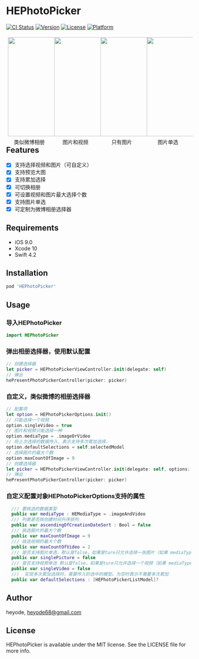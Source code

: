 # HEPhotoPicker

[![CI Status](https://img.shields.io/travis/heyode/HEPhotoPicker.svg?style=flat)](https://travis-ci.org/heyode/HEPhotoPicker)
[![Version](https://img.shields.io/cocoapods/v/HEPhotoPicker.svg?style=flat)](https://cocoapods.org/pods/HEPhotoPicker)
[![License](https://img.shields.io/cocoapods/l/HEPhotoPicker.svg?style=flat)](https://cocoapods.org/pods/HEPhotoPicker)
[![Platform](https://img.shields.io/cocoapods/p/HEPhotoPicker.svg?style=flat)](https://cocoapods.org/pods/HEPhotoPicker)<br/>
<div>
<figure style="width: 25%;float: left;margin: 0;text-align: center;padding: 0;">
    <img src="https://github.com/heyode/HEPhotoPicker/blob/master/Assets/weibo.gif"  style="width:270;heigt:470;padding: 5">
    <figcaption>类似微博相册</figcaption>
</figure>
<figure style="width: 25%;float: left;margin: 0;text-align: center;padding: 0;">
    <img src="https://github.com/heyode/HEPhotoPicker/blob/master/Assets/image%26video.gif" style="width:270;heigt:470;padding: 5" >
    <figcaption>图片和视频</figcaption>
</figure>
<figure style="width: 25%;float: left;margin: 0;text-align: center;padding: 0;">
    <img src="https://github.com/heyode/HEPhotoPicker/blob/master/Assets/OnlyImage.gif" style="width:270;heigt:470;padding: 5" >
    <figcaption>只有图片</figcaption>
</figure>
<figure style="width: 25%;float: left;margin: 0;text-align: center;padding: 0;">
    <img src="https://github.com/heyode/HEPhotoPicker/blob/master/Assets/singlePicture.gif" style="width:270;heigt:470;padding: 5" >
    <figcaption>图片单选</figcaption>
</figure>
<!-- <style type="text/css">
figure {
    width: 25%;
    float: left;
    margin: 0;
    text-align: center;
    padding: 0;
}
</style> -->
</div>


## Features
- [x] 支持选择视频和图片（可自定义）
- [x] 支持预览大图
- [x] 支持累加选择
- [x] 可切换相册
- [x] 可设置视频和图片最大选择个数
- [x] 支持图片单选
- [x] 可定制为微博相册选择器

## Requirements
- iOS 9.0
- Xcode 10
- Swift 4.2

## Installation

```ruby
pod 'HEPhotoPicker'
```
## Usage
### 导入HEPhotoPicker
```Swift
import HEPhotoPicker
```
### 弹出相册选择器，使用默认配置
```Swift
// 创建选择器
let picker = HEPhotoPickerViewController.init(delegate: self)
// 弹出
hePresentPhotoPickerController(picker: picker)
```
### 自定义，类似微博的相册选择器
```Swift
// 配置项
let option = HEPhotoPickerOptions.init()
// 只能选择一个视频
option.singleVideo = true
// 图片和视频只能选择一种
option.mediaType = .imageOrVideo
// 将上次选择的数据传入，表示支持多次累加选择，
option.defaultSelections = self.selectedModel
// 选择图片的最大个数
option.maxCountOfImage = 9
// 创建选择器
let picker = HEPhotoPickerViewController.init(delegate: self, options: option)
// 弹出
hePresentPhotoPickerController(picker: picker)
```
### 自定义配置对象HEPhotoPickerOptions支持的属性
```Swift
  /// 要挑选的数据类型
  public var mediaType : HEMediaType = .imageAndVideo
  /// 列表是否按创建时间升序排列
  public var ascendingOfCreationDateSort : Bool = false
  /// 挑选图片的最大个数
  public var maxCountOfImage = 9
  /// 挑选视频的最大个数
  public var maxCountOfVideo = 2
  /// 是否支持图片单选，默认是false，如果是ture只允许选择一张图片（如果 mediaType = imageAndVideo 或者 imageOrVideo 此属性无效）
  public var singlePicture = false
  /// 是否支持视频单选 默认是false，如果是ture只允许选择一个视频（如果 mediaType = imageAndVideo 此属性无效）
  public var singleVideo = false
  ///  实现多次累加选择时，需要传入的选中的模型。为空时表示不需要多次累加
  public var defaultSelections : [HEPhotoPickerListModel]?
```
## Author

heyode, heyode68@gmail.com

## License

HEPhotoPicker is available under the MIT license. See the LICENSE file for more info.
